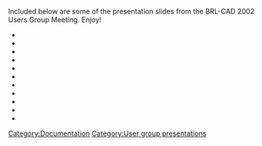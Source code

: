 Included below are some of the presentation slides from the BRL-CAD 2002
Users Group Meeting. Enjoy!

-

-

-

-

-

-

-

-

-

-

-

[Category:Documentation](Category:Documentation.md)
[Category:User group
presentations](Category:User_group_presentations.md)

